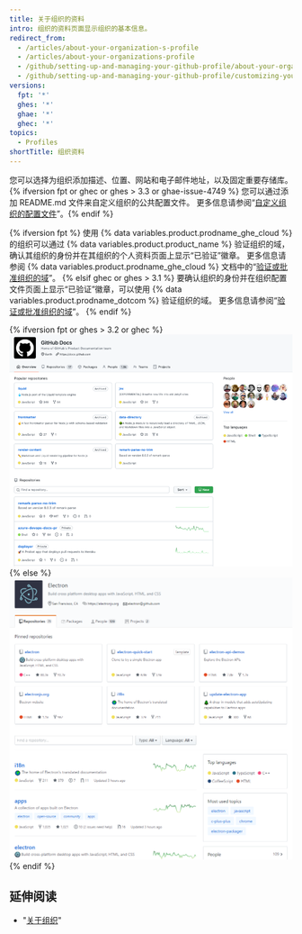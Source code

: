 ```yaml
---
title: 关于组织的资料
intro: 组织的资料页面显示组织的基本信息。
redirect_from:
  - /articles/about-your-organization-s-profile
  - /articles/about-your-organizations-profile
  - /github/setting-up-and-managing-your-github-profile/about-your-organizations-profile
  - /github/setting-up-and-managing-your-github-profile/customizing-your-profile/about-your-organizations-profile
versions:
  fpt: '*'
  ghes: '*'
  ghae: '*'
  ghec: '*'
topics:
  - Profiles
shortTitle: 组织资料
---
```


您可以选择为组织添加描述、位置、网站和电子邮件地址，以及固定重要存储库。{% ifversion fpt or ghec or ghes > 3.3 or ghae-issue-4749 %} 您可以通过添加 README.md 文件来自定义组织的公共配置文件。 更多信息请参阅“[自定义组织的配置文件](/organizations/collaborating-with-groups-in-organizations/customizing-your-organizations-profile)”。{% endif %}

{% ifversion fpt %}
使用 {% data variables.product.prodname_ghe_cloud %} 的组织可以通过 {% data variables.product.product_name %} 验证组织的域，确认其组织的身份并在其组织的个人资料页面上显示“已验证”徽章。 更多信息请参阅 {% data variables.product.prodname_ghe_cloud %} 文档中的“[验证或批准组织的域](/organizations/managing-organization-settings/verifying-or-approving-a-domain-for-your-organization)”。
{% elsif ghec or ghes > 3.1 %}
要确认组织的身份并在组织配置文件页面上显示“已验证”徽章，可以使用 {% data variables.product.prodname_dotcom %} 验证组织的域。 更多信息请参阅“[验证或批准组织的域](/organizations/managing-organization-settings/verifying-or-approving-a-domain-for-your-organization)”。
{% endif %}

{% ifversion fpt or ghes > 3.2 or ghec %}
![组织资料页面示例](/assets/images/help/organizations/org_profile_with_overview.png)
{% else %}
![组织资料页面示例](/assets/images/help/profile/org_profile.png)
{% endif %}

## 延伸阅读

- "[关于组织](/organizations/collaborating-with-groups-in-organizations/about-organizations)"
